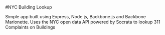 #NYC Building Lookup

Simple app built using Express, Node.js, Backbone.js and Backbone Marionette. Uses the NYC open data API powered by Socrata to lookup 311 Complaints on Buildings
